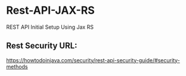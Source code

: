 # Rest-API-JAX-RS
REST API Initial Setup Using Jax RS


## Rest Security URL:

https://howtodoinjava.com/security/rest-api-security-guide/#security-methods
